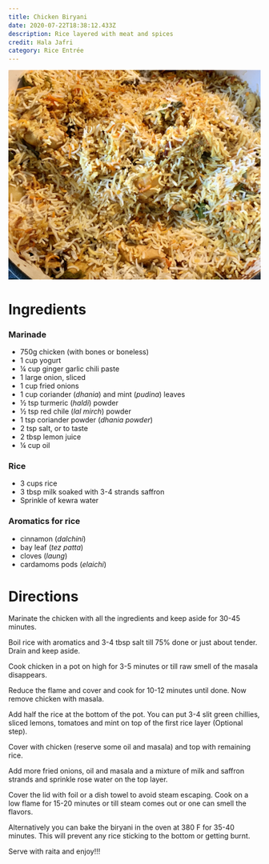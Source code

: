 ```yaml
---
title: Chicken Biryani
date: 2020-07-22T18:38:12.433Z
description: Rice layered with meat and spices
credit: Hala Jafri
category: Rice Entrée
---
```

![](c8f4eda6-4aaa-422e-ad99-82353c2c0b32.jpeg)

# Ingredients

### Marinade

* 750g chicken (with bones or boneless)
* 1 cup yogurt
* ¼ cup ginger garlic chili paste
* 1 large onion, sliced
* 1 cup fried onions
* 1 cup coriander (*dhania*) and mint (*pudina*) leaves
* ½ tsp turmeric (*haldi*) powder 
* ½ tsp red chile (*lal mirch*) powder
* 1 tsp coriander powder (*dhania powder*)
* 2 tsp salt, or to taste
* 2 tbsp lemon juice
* ¼ cup oil

### Rice

* 3 cups rice
* 3 tbsp milk soaked with 3-4 strands saffron
* Sprinkle of kewra water

### Aromatics for rice

* cinnamon (*dalchini*)
* bay leaf (*tez patta*)
* cloves (*laung*)
* cardamoms pods (*elaichi*)

# Directions

Marinate the chicken with all the ingredients and keep aside for 30-45 minutes.

Boil rice with aromatics and 3-4 tbsp salt till 75% done or just about tender. Drain and keep aside.

Cook chicken in a pot on high for 3-5 minutes or till raw smell of the masala disappears.

 Reduce the flame and cover and cook for 10-12 minutes until done. Now remove chicken with masala. 

Add half the rice at the bottom of the pot. You can put 3-4 slit green chillies, sliced lemons, tomatoes and mint on top of the first rice layer (Optional step). 

Cover with chicken (reserve some oil and masala) and top with remaining rice. 

Add more fried onions, oil and masala and a mixture of milk and saffron strands and sprinkle rose water on the top layer. 

Cover the lid with foil or a dish towel to avoid steam escaping. Cook on a low flame for 15-20 minutes or till steam comes out or one can smell the flavors.

Alternatively you can bake the biryani in the oven at 380 F for 35-40 minutes. This will prevent any rice sticking to the bottom or getting burnt. 

Serve with raita and enjoy!!!